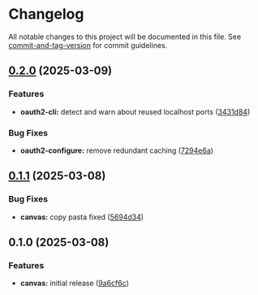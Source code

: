 # Changelog

All notable changes to this project will be documented in this file. See [commit-and-tag-version](https://github.com/absolute-version/commit-and-tag-version) for commit guidelines.

## [0.2.0](https://github.com/battis/oauth2-cli/compare/canvas/0.1.1...canvas/0.2.0) (2025-03-09)

### Features

- **oauth2-cli:** detect and warn about reused localhost ports ([3431d84](https://github.com/battis/oauth2-cli/commit/3431d84d47251dd9fba47b23bbfd3dcf653fc7d3))

### Bug Fixes

- **oauth2-configure:** remove redundant caching ([7294e6a](https://github.com/battis/oauth2-cli/commit/7294e6a7aec373f72abc7c9e7c2ce4c659e3cba5))

## [0.1.1](https://github.com/battis/oauth2-cli/compare/canvas/0.1.0...canvas/0.1.1) (2025-03-08)

### Bug Fixes

- **canvas:** copy pasta fixed ([5694d34](https://github.com/battis/oauth2-cli/commit/5694d349fb03115138ef31f2f015614fcc060c1f))

## 0.1.0 (2025-03-08)

### Features

- **canvas:** initial release ([9a6cf6c](https://github.com/battis/oauth2-cli/commit/9a6cf6caca0d22b542ad1b30444940e828d044fe))
